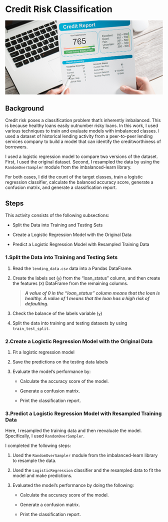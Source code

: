 # Credit Risk Classification

![Credit Risk](12-homework-image.png)

## Background

Credit risk poses a classification problem that’s inherently imbalanced. This is because healthy loans easily outnumber risky loans. In this work, I used various techniques to train and evaluate models with imbalanced classes. I used a dataset of historical lending activity from a peer-to-peer lending services company to build a model that can identify the creditworthiness of borrowers.

I used a logistic regression model to compare two versions of the dataset. First, I used the original dataset. Second, I resampled the data by using the `RandomOverSampler` module from the imbalanced-learn library.

For both cases, I did the count of the target classes, train a logistic regression classifier, calculate the balanced accuracy score, generate a confusion matrix, and generate a classification report.

## Steps

This activity consists of the following subsections:

* Split the Data into Training and Testing Sets

* Create a Logistic Regression Model with the Original Data

* Predict a Logistic Regression Model with Resampled Training Data

### 1.Split the Data into Training and Testing Sets

1. Read the `lending_data.csv` data into a Pandas DataFrame.

2. Create the labels set (`y`)  from the “loan_status” column, and then create the features (`X`) DataFrame from the remaining columns.

    > ___A value of 0 in the “loan_status” column means that the loan is healthy. A value of 1 means that the loan has a high risk of defaulting.___

3. Check the balance of the labels variable (`y`)

4. Split the data into training and testing datasets by using `train_test_split`.

### 2.Create a Logistic Regression Model with the Original Data

1. Fit a logistic regression model

2. Save the predictions on the testing data labels

3. Evaluate the model’s performance by:

    * Calculate the accuracy score of the model.

    * Generate a confusion matrix.

    * Print the classification report.

### 3.Predict a Logistic Regression Model with Resampled Training Data

Here, I resampled the training data and then reevaluate the model. Specifically, I used `RandomOverSampler`.

I completed the following steps:

1. Used the `RandomOverSampler` module from the imbalanced-learn library to resample the data. 

2. Used the `LogisticRegression` classifier and the resampled data to fit the model and make predictions.

3. Evaluated the model’s performance by doing the following:

    * Calculate the accuracy score of the model.

    * Generate a confusion matrix.

    * Print the classification report.

